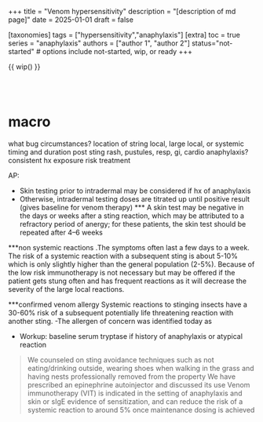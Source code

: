+++
title = "Venom hypersensitivity"
description = "[description of md page]"
date = 2025-01-01
draft = false

[taxonomies]
tags = ["hypersensitivity","anaphylaxis"]
[extra]
toc = true
series = "anaphylaxis"
authors = ["author 1", "author 2"]
status="not-started" # options include not-started, wip, or ready
+++

{{ wip() }}

</br>
</br>

<div class="blur-container">

# macro

what bug
circumstances? location of string
local, large local, or systemic
timing and duration post sting
rash, pustules, resp, gi, cardio
anaphylaxis?
consistent hx
exposure risk
treatment

AP:

- Skin testing prior to intradermal may be considered if hx of anaphylaxis
- Otherwise, intradermal testing doses are titrated up until positive result (gives baseline for venom therapy)
  *** A skin test may be negative in the days or weeks after a sting reaction, which may be attributed to a refractory period of anergy; for these patients, the skin test should be repeated after 4–6 weeks

***non systemic reactions
.The symptoms often last a few days to a week. The risk of a systemic reaction with a subsequent sting is about 5-10% which is only slightly higher than the general population (2-5%). Because of the low risk immunotherapy is not necessary but may be offered if the patient gets stung often and has frequent reactions as it will decrease the severity of the large local reactions.

***confirmed venom allergy
Systemic reactions to stinging insects have a 30-60% risk of a subsequent potentially life threatening reaction with another sting.
-The allergen of concern was identified today as

- Workup: baseline serum tryptase if history of anaphylaxis or atypical reaction

> We counseled on sting avoidance techniques such as not eating/drinking outside, wearing shoes when walking in the grass and having nests professionally removed from the property
> We have prescribed an epinephrine autoinjector and discussed its use
> Venom immunotherapy (VIT) is indicated in the setting of anaphylaxis and skin or sIgE evidence of sensitization, and can reduce the risk of a systemic reaction to around 5% once maintenance dosing is achieved

</div>
